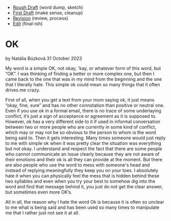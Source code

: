 - [Rough Draft](rough-draft.md) (word dump, sketch)
- [First Draft](first-draft.md) (make sense, cleanup)
- [Revision](revision.md) (review, process)
- [Edit](index.md) (final-ish)

# OK

by Natália Búzková
31 October 2023

My word is a simple OK, not okay, 'kay, or whatever form of this word, but “OK”. I was thinking of finding a better or more complex one, but then I came back to the one that was in my mind from the beginning and the one that I literally hate. This simple ok could mean so many things that it often drives me crazy.

First of all, when you get a text from your mom saying ok, it just means “okay, fine, sure” and has no other connotation than positive or neutral one. Even if you use ok in a formal email, there is no trace of some underlaying conflict, it’s just a sign of acceptance or agreement as it is supposed to.
	However, ok has a very different side to it if used in informal conversation between two or more people who are currently in some kind of conflict, which may or may not be so obvious to the person to whom is the word being said to. Then it gets interesting. Many times someone would just reply to me with simple ok when it was pretty clear the situation was everything but not okay. I understand and respect the fact that there are some people who cannot communicate an issue clearly because they are not aware of their emotions and their ok is all they can provide at the moment. But there are also people who use the word to mess with someone's head and instead of replying meaningfully they keep you on your toes.
	I absolutely hate it when you can physically feel the mess that is hidden behind these two syllables and even when you try your best to somehow dig into the word and find that message behind it, you just do not get the clear answer, but sometimes even more OK’s.

All in all, the reason why I hate the word Ok is because it is often so unclear to me what is being said and has been used so many times to manipulate me that I rather just not see it at all.

 
